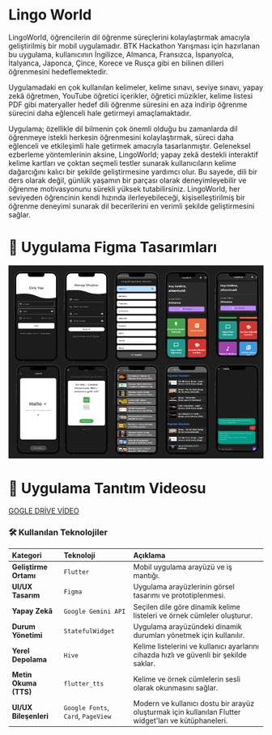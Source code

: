 # Lingo World 

LingoWorld, öğrencilerin dil öğrenme süreçlerini kolaylaştırmak amacıyla geliştirilmiş bir mobil uygulamadır. BTK Hackathon Yarışması için hazırlanan bu uygulama, kullanıcının İngilizce, Almanca, Fransızca, İspanyolca, İtalyanca, Japonca, Çince, Korece ve Rusça gibi en bilinen dilleri öğrenmesini hedeflemektedir.

Uygulamadaki en çok kullanılan kelimeler, kelime sınavı, seviye sınavı, yapay zekâ öğretmen, YouTube öğretici içerikler, öğretici müzikler, kelime listesi PDF gibi materyaller hedef dili öğrenme süresini en aza indirip öğrenme sürecini daha eğlenceli hale getirmeyi amaçlamaktadır.

Uygulama; özellikle dil bilmenin çok önemli olduğu bu zamanlarda dil öğrenmeye istekli herkesin öğrenmesini kolaylaştırmak, süreci daha eğlenceli ve etkileşimli hale getirmek amacıyla tasarlanmıştır. Geleneksel ezberleme yöntemlerinin aksine, LingoWorld; yapay zekâ destekli interaktif kelime kartları ve çoktan seçmeli testler sunarak kullanıcıların kelime dağarcığını kalıcı bir şekilde geliştirmesine yardımcı olur. Bu sayede, dili bir ders olarak değil, günlük yaşamın bir parçası olarak deneyimleyebilir ve öğrenme motivasyonunu sürekli yüksek tutabilirsiniz. LingoWorld, her seviyeden öğrencinin kendi hızında ilerleyebileceği, kişiselleştirilmiş bir öğrenme deneyimi sunarak dil becerilerini en verimli şekilde geliştirmesini sağlar.

# 📱 Uygulama Figma Tasarımları

![📱 Uygulama Figma Tasarımları ](figma.png)

# 📸 Uygulama Tanıtım Videosu 
[GOGLE DRİVE VİDEO](https://drive.google.com/file/d/1l3KuHPCguj8fu_iSgR-MXteyL1cOGqKH/view?usp=sharing)

### 🛠️ Kullanılan Teknolojiler

| Kategori | Teknoloji | Açıklama |
| :--- | :--- | :--- |
| **Geliştirme Ortamı** | `Flutter` | Mobil uygulama arayüzü ve iş mantığı. |
| **UI/UX Tasarım** | `Figma` | Uygulama arayüzlerinin görsel tasarımı ve prototiplenmesi. |
| **Yapay Zekâ** | `Google Gemini API` | Seçilen dile göre dinamik kelime listeleri ve örnek cümleler oluşturur. |
| **Durum Yönetimi** | `StatefulWidget` | Uygulama arayüzündeki dinamik durumları yönetmek için kullanılır. |
| **Yerel Depolama** | `Hive` | Kelime listelerini ve kullanıcı ayarlarını cihazda hızlı ve güvenli bir şekilde saklar. |
| **Metin Okuma (TTS)** | `flutter_tts` | Kelime ve örnek cümlelerin sesli olarak okunmasını sağlar. |
| **UI/UX Bileşenleri** | `Google Fonts`, `Card`, `PageView` | Modern ve kullanıcı dostu bir arayüz oluşturmak için kullanılan Flutter widget'ları ve kütüphaneleri. |


